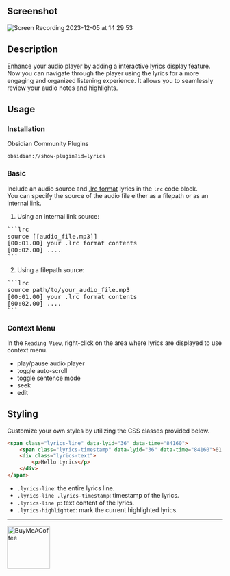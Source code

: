 ## Screenshot

![Screen Recording 2023-12-05 at 14 29 53](https://github.com/eatgrass/obsidian-lyric/assets/2351076/264918e6-ef45-483a-8f7b-98bc1f897f24)

## Description

Enhance your audio player by adding a interactive lyrics display feature.  
Now you can navigate through the player using the lyrics for a more engaging and organized listening experience.
It allows you to seamlessly review your audio notes and highlights.

## Usage

### Installation

Obsidian Community Plugins

`obsidian://show-plugin?id=lyrics`

### Basic

Include an audio source and [.lrc format](<https://en.wikipedia.org/wiki/LRC_(file_format)>) lyrics in the `lrc` code block.  
You can specify the source of the audio file either as a filepath or as an internal link.

1. Using an internal link source:

<pre>
```lrc
source [[audio_file.mp3]]
[00:01.00] your .lrc format contents
[00:02.00] ....
```
</pre>

2. Using a filepath source:

<pre>
```lrc
source path/to/your_audio_file.mp3
[00:01.00] your .lrc format contents
[00:02.00] ....
```
</pre>

### Context Menu

In the `Reading View`, right-click on the area where lyrics are displayed to use context menu.

-   play/pause audio player
-   toggle auto-scroll
-   toggle sentence mode
-   seek
-   edit

## Styling

Customize your own styles by utilizing the CSS classes provided below.

```html
<span class="lyrics-line" data-lyid="36" data-time="84160">
    <span class="lyrics-timestamp" data-lyid="36" data-time="84160">01:24</span>
    <div class="lyrics-text">
        <p>Hello Lyrics</p>
    </div>
</span>
```

-   `.lyrics-line`: the entire lyrics line.
-   `.lyrics-line .lyrics-timestamp`: timestamp of the lyrics.
-   `.lyrics-line p`: text content of the lyrics.
-   `.lyrics-highlighted`: mark the current highlighted lyrics.

---

[<img src="https://cdn.buymeacoffee.com/buttons/v2/default-yellow.png" alt="BuyMeACoffee" width="100">](https://www.buymeacoffee.com/eatgrass)
